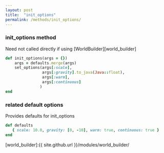 ```yaml
---
layout: post
title:  "init_options"
permalink: /methods/init_options/
---
```


### init_options method ###
Need not called directly if using [WorldBuilder][world_builder]
```ruby
def init_options(args = {})
    args = defaults.merge(args)
    set_options(args[:scale],
                args[:gravity].to_java(Java::float),
                args[:warm],
                args[:continuous]
               )
end
```

### related default options ###
Provides defaults for init_options
```ruby
def defaults
   { scale: 10.0, gravity: [0, -10], warm: true, continuous: true }
end
```

[world_builder]:{{ site.github.url }}/modules/world_builder/
